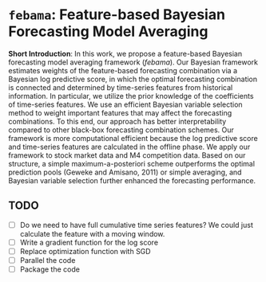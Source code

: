 # `febama`: Feature-based Bayesian Forecasting Model Averaging

**Short Introduction**: In this work, we propose a feature-based Bayesian forecasting model averaging framework (_febama_). Our Bayesian framework estimates weights of the feature-based forecasting combination via a Bayesian log predictive score, in which the optimal forecasting combination is connected and determined by time-series features from historical information. In particular, we utilize the prior knowledge of the coefficients of time-series features. We use an efficient Bayesian variable selection method to weight important features that may affect the forecasting combinations. To this end, our approach has better interpretability compared to other black-box forecasting combination schemes. Our framework is more computational efficient because the log predictive score and time-series features are calculated in the offline phase. We apply our framework to stock market data and M4 competition data. Based on our structure, a simple maximum-a-posteriori scheme outperforms the optimal prediction pools (Geweke and Amisano, 2011) or simple averaging, and Bayesian variable selection further enhanced the forecasting performance. 

## TODO

- [ ] Do we need to have full cumulative time series features? We could just calculate the
      feature with a moving window.
- [ ] Write a gradient function for the log score
- [ ] Replace optimization function with SGD
- [ ] Parallel the code
- [ ] Package the code

